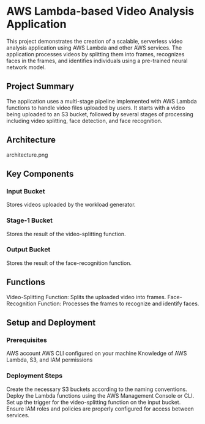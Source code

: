 # AWS Lambda-based Video Analysis Application
This project demonstrates the creation of a scalable, serverless video analysis application using AWS Lambda and other AWS services. The application processes videos by splitting them into frames, recognizes faces in the frames, and identifies individuals using a pre-trained neural network model.

## Project Summary
The application uses a multi-stage pipeline implemented with AWS Lambda functions to handle video files uploaded by users. It starts with a video being uploaded to an S3 bucket, followed by several stages of processing including video splitting, face detection, and face recognition.

## Architecture
architecture.png

## Key Components
### Input Bucket
Stores videos uploaded by the workload generator.

### Stage-1 Bucket
Stores the result of the video-splitting function.

### Output Bucket
Stores the result of the face-recognition function.

## Functions
Video-Splitting Function: Splits the uploaded video into frames.
Face-Recognition Function: Processes the frames to recognize and identify faces.

## Setup and Deployment
### Prerequisites
AWS account
AWS CLI configured on your machine
Knowledge of AWS Lambda, S3, and IAM permissions

### Deployment Steps
Create the necessary S3 buckets according to the naming conventions.
Deploy the Lambda functions using the AWS Management Console or CLI.
Set up the trigger for the video-splitting function on the input bucket.
Ensure IAM roles and policies are properly configured for access between services.
